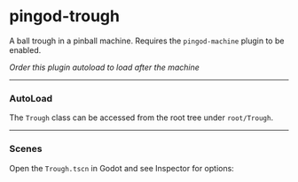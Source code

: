 # pingod-trough

A ball trough in a pinball machine. Requires the `pingod-machine` plugin to be enabled. 

*Order this plugin autoload to load after the machine*

---
### AutoLoad
The `Trough` class can be accessed from the root tree under `root/Trough`.

---
### Scenes
Open the `Trough.tscn` in Godot and see Inspector for options:


